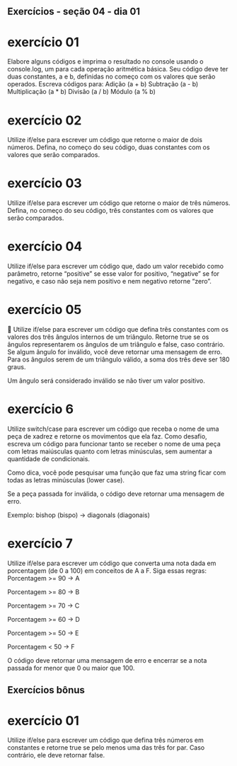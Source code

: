 ## Exercícios - seção 04 - dia 01


# exercício 01

Elabore alguns códigos e imprima o resultado no console usando o console.log, um para cada operação aritmética básica. Seu código deve ter duas constantes, a e b, definidas no começo com os valores que serão operados. Escreva códigos para:
Adição (a + b)
Subtração (a - b)
Multiplicação (a * b)
Divisão (a / b)
Módulo (a % b)

# exercício 02

Utilize if/else para escrever um código que retorne o maior de dois números. Defina, no começo do seu código, duas constantes com os valores que serão comparados.

# exercício 03

Utilize if/else para escrever um código que retorne o maior de três números. Defina, no começo do seu código, três constantes com os valores que serão comparados.

# exercício 04

Utilize if/else para escrever um código que, dado um valor recebido como parâmetro, retorne “positive” se esse valor for positivo, “negative” se for negativo, e caso não seja nem positivo e nem negativo retorne “zero”.

# exercício 05

🚀 Utilize if/else para escrever um código que defina três constantes com os valores dos três ângulos internos de um triângulo. Retorne true se os ângulos representarem os ângulos de um triângulo e false, caso contrário. Se algum ângulo for inválido, você deve retornar uma mensagem de erro.
Para os ângulos serem de um triângulo válido, a soma dos três deve ser 180 graus.

Um ângulo será considerado inválido se não tiver um valor positivo.

# exercício 6

Utilize switch/case para escrever um código que receba o nome de uma peça de xadrez e retorne os movimentos que ela faz.
Como desafio, escreva um código para funcionar tanto se receber o nome de uma peça com letras maiúsculas quanto com letras minúsculas, sem aumentar a quantidade de condicionais.

Como dica, você pode pesquisar uma função que faz uma string ficar com todas as letras minúsculas (lower case).

Se a peça passada for inválida, o código deve retornar uma mensagem de erro.

Exemplo: bishop (bispo) -> diagonals (diagonais)

# exercício 7

Utilize if/else para escrever um código que converta uma nota dada em porcentagem (de 0 a 100) em conceitos de A a F. Siga essas regras:
Porcentagem >= 90 -> A

Porcentagem >= 80 -> B

Porcentagem >= 70 -> C

Porcentagem >= 60 -> D

Porcentagem >= 50 -> E

Porcentagem < 50 -> F

O código deve retornar uma mensagem de erro e encerrar se a nota passada for menor que 0 ou maior que 100.

## Exercícios bônus

# exercício 01

Utilize if/else para escrever um código que defina três números em constantes e retorne true se pelo menos uma das três for par. Caso contrário, ele deve retornar false.